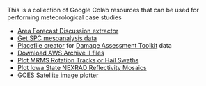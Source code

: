 This is a collection of Google Colab resources that can be used for performing meteorological case studies

* [Area Forecast Discussion extractor](https://colab.research.google.com/github/tjturnage/AFDs/blob/master/AFDs.ipynb)
* [Get SPC mesoanalysis data](https://colab.research.google.com/github/tjturnage/get-spc-meso-data/blob/main/get_spc_mesoanalysis_data.ipynb)
* [Placefile creator](https://colab.research.google.com/github/tjturnage/GIS/blob/main/DAT_viewer_placefile_creator.ipynb) for [Damage Assessment Toolkit](https://apps.dat.noaa.gov/stormdamage/damageviewer/) data 
* [Download AWS Archive II files](https://colab.research.google.com/github/tjturnage/radar/blob/main/Download_AWS_WSR_88D_data.ipynb)
* [Plot MRMS Rotation Tracks or Hail Swaths](https://colab.research.google.com/github/tjturnage/radar/blob/main/MRMS_HailRotTracks.ipynb)
* [Plot Iowa State NEXRAD Reflectivity Mosaics](https://colab.research.google.com/github/tjturnage/radar/blob/main/Plot_NEXRAD_mosaics.ipynb)
* [GOES Satellite image plotter](https://colab.research.google.com/github/tjturnage/satellite/blob/master/Satellite_plot.ipynb)
